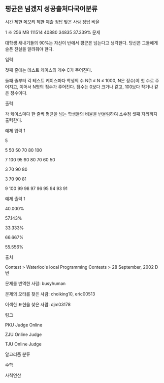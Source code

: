 ## 평균은 넘겠지 성공출처다국어분류

시간 제한	메모리 제한	제출	정답	맞은 사람	정답 비율

1 초	256 MB	111514	40880	34835	37.339%
문제

대학생 새내기들의 90%는 자신이 반에서 평균은 넘는다고 생각한다. 당신은 그들에게 슬픈 진실을 알려줘야 한다.



입력

첫째 줄에는 테스트 케이스의 개수 C가 주어진다.



둘째 줄부터 각 테스트 케이스마다 학생의 수 N(1 ≤ N ≤ 1000, N은 정수)이 첫 수로 주어지고, 이어서 N명의 점수가 주어진다. 점수는 0보다 크거나 같고, 100보다 작거나 같은 정수이다.



출력

각 케이스마다 한 줄씩 평균을 넘는 학생들의 비율을 반올림하여 소수점 셋째 자리까지 출력한다.



예제 입력 1

5

5 50 50 70 80 100

7 100 95 90 80 70 60 50

3 70 90 80

3 70 90 81

9 100 99 98 97 96 95 94 93 91

예제 출력 1

40.000%

57.143%

33.333%

66.667%

55.556%

출처

Contest > Waterloo's local Programming Contests > 28 September, 2002 D번



문제를 번역한 사람: busyhuman

문제의 오타를 찾은 사람: choiking10, eric00513

어색한 표현을 찾은 사람: djm03178

링크

PKU Judge Online

ZJU Online Judge

TJU Online Judge

알고리즘 분류

수학

사칙연산
